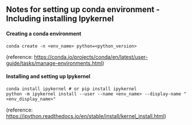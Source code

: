 ## Notes for setting up conda environment - Including installing Ipykernel

#### Creating a conda environment
    conda create -n <env_name> python=<python_version>

(reference: https://conda.io/projects/conda/en/latest/user-guide/tasks/manage-environments.html)

 #### Installing and setting up Ipykernel
 
    conda install ipykernel # or pip install ipykernel
    python -m ipykernel install --user --name <env_name> --display-name "<env_display_name>"

(reference: https://ipython.readthedocs.io/en/stable/install/kernel_install.html)
